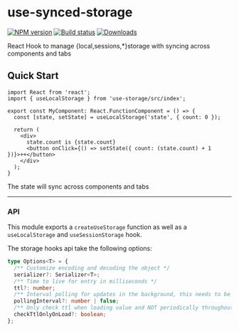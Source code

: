 use-synced-storage
===

[![NPM version][npm-image]][npm-url]
[![Build status][build-image]][build-url]
[![Downloads][downloads-image]][downloads-url]

React Hook to manage {local,sessions,*}storage with syncing across components and tabs

## Quick Start

```tsx
import React from 'react';
import { useLocalStorage } from 'use-storage/src/index';

export const MyComponent: React.FunctionComponent = () => {
  const [state, setState] = useLocalStorage('state', { count: 0 });

  return (
    <div>
      state.count is {state.count}
      <button onClick={() => setState({ count: (state.count) + 1 })}>++</button>
    </div>
  );
}
```

The state will sync across components and tabs

---

### API

This module exports a `createUseStorage` function as well as a `useLocalStorage` and `useSessionStorage` hook.

The storage hooks api take the following options:

```ts
type Options<T> = {
  /** Customize encoding and decoding the object */
  serializer?: Serializer<T>;
  /** Time to live for entry in milliseconds */
  ttl?: number;
  /** Interval polling for updates in the background, this needs to be enabled for checking ttl didn't expire after the component rendered. Defaults to 1000 */
  pollingInterval?: number | false;
  /** Only check ttl when loading value and NOT periodically throughout the life of the component */
  checkTtlOnlyOnLoad?: boolean;
};
```

[npm-image]: https://img.shields.io/npm/v/use-synced-storage.svg?style=flat-square
[npm-url]: https://npmjs.org/package/use-synced-storage
[build-image]: https://github.com/kolodny/use-synced-storage/actions/workflows/main.yml/badge.svg
[build-url]: https://github.com/kolodny/use-synced-storage/actions/workflows/main.yml
[downloads-image]: http://img.shields.io/npm/dm/use-synced-storage.svg?style=flat-square
[downloads-url]: https://npmjs.org/package/use-synced-storage